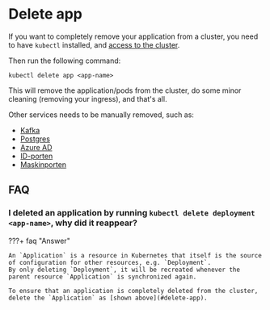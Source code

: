 # Delete app
If you want to completely remove your application from a cluster, you need to have `kubectl` installed, and [access to the cluster](https://doc.nais.io/basics/access/#setup-your-kubeconfig).

Then run the following command:

```
kubectl delete app <app-name>
```

This will remove the application/pods from the cluster, do some minor cleaning (removing your ingress), and that's all.

Other services needs to be manually removed, such as:

- [Kafka](../addons/kafka.md#permanently-deleting-topic-and-data)
- [Postgres](../persistence/postgres.md#deleting-the-database)
- [Azure AD](../security/auth/azure-ad.md#permanently-deleting-a-client)
- [ID-porten](../security/auth/idporten.md#permanently-deleting-a-client)
- [Maskinporten](../security/auth/maskinporten.md#permanently-deleting-a-client)

## FAQ

### I deleted an application by running `kubectl delete deployment <app-name>`, why did it reappear?

???+ faq "Answer"

    An `Application` is a resource in Kubernetes that itself is the source of configuration for other resources, e.g. `Deployment`.
    By only deleting `Deployment`, it will be recreated whenever the parent resource `Application` is synchronized again.

    To ensure that an application is completely deleted from the cluster, delete the `Application` as [shown above](#delete-app).

